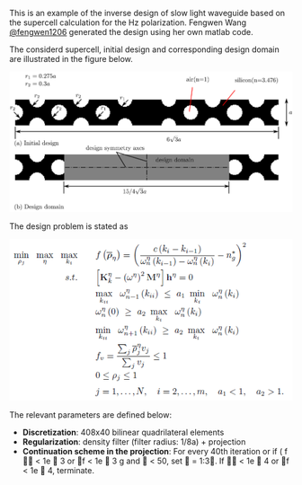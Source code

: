 
This is an example of the inverse design of slow light waveguide based on the supercell calculation for the Hz polarization. Fengwen Wang [@fengwen1206](https://github.com/fengwen1206) generated the design using her own  matlab code. 

The considerd supercell, initial design and corresponding design domain are illustrated in the figure below.

![schematic](/slow_light_waveguide/Illustration.png)

The design problem is stated as

![schematic](/slow_light_waveguide/Optimizationformulation.PNG)

 The relevant parameters are defined below:
 - **Discretization**: 408x40 bilinear quadrilateral elements
 - **Regularization**: density filter (filter radius: 1/8a) + projection
 - **Continuation scheme in the projection**: For every 40th iteration or if ( f  < 1e 􀀀 3 or f < 1e 􀀀 3 g and  < 50, set  = 1:3.
If  < 1e 􀀀 4 or f < 1e 􀀀 4, terminate.
